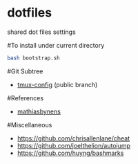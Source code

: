 dotfiles
========

shared dot files settings 

#To install
under current directory  
```bash
bash bootstrap.sh
```

#Git Subtree
* [tmux-config](https://github.com/idf/tmux-config) (public branch)

#References
* [mathiasbynens](https://github.com/mathiasbynens/dotfiles)

#Miscellaneous
* https://github.com/chrisallenlane/cheat
* https://github.com/joelthelion/autojump
* https://github.com/huyng/bashmarks
